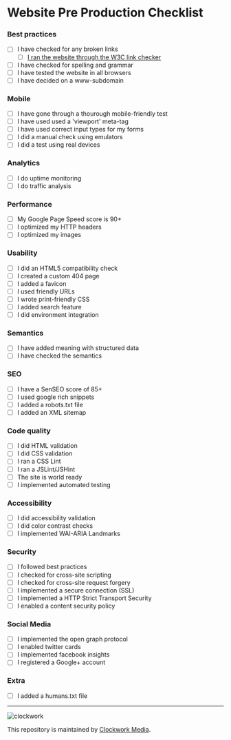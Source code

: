 # Website Pre Production Checklist

### Best practices

- [ ] I have checked for any broken links
    - [ ] [I ran the website through the W3C link checker](http://validator.w3.org/checklink)
- [ ] I have checked for spelling and grammar
- [ ] I have tested the website in all browsers
- [ ] I have decided on a www-subdomain

### Mobile

- [ ] I have gone through a thourough mobile-friendly test
- [ ] I have used used a 'viewport' meta-tag
- [ ] I have used correct input types for my forms
- [ ] I did a manual check using emulators
- [ ] I did a test using real devices

### Analytics
- [ ] I do uptime monitoring
- [ ] I do traffic analysis

### Performance
- [ ] My Google Page Speed score is 90+
- [ ] I optimized my HTTP headers
- [ ] I optimized my images

### Usability
- [ ] I did an HTML5 compatibility check
- [ ] I created a custom 404 page
- [ ] I added a favicon
- [ ] I used friendly URLs
- [ ] I wrote print-friendly CSS
- [ ] I added search feature
- [ ] I did environment integration

### Semantics
- [ ] I have added meaning with structured data
- [ ] I have checked the semantics

### SEO
- [ ] I have a SenSEO score of 85+
- [ ] I used google rich snippets
- [ ] I added a robots.txt file
- [ ] I added an XML sitemap

### Code quality
- [ ] I did HTML validation
- [ ] I did CSS validation
- [ ] I ran a CSS Lint
- [ ] I ran a JSLint/JSHint
- [ ] The site is world ready
- [ ] I implemented automated testing

### Accessibility
- [ ] I did accessibility validation
- [ ] I did color contrast checks
- [ ] I implemented WAI-ARIA Landmarks

### Security
- [ ] I followed best practices
- [ ] I checked for cross-site scripting
- [ ] I checked for cross-site request forgery
- [ ] I implemented a secure connection (SSL)
- [ ] I implemented a HTTP Strict Transport Security
- [ ] I enabled a content security policy

### Social Media
- [ ] I implemented the open graph protocol
- [ ] I enabled twitter cards
- [ ] I implemented facebook insights
- [ ] I registered a Google+ account

### Extra
- [ ] I added a humans.txt file

---

![clockwork](http://apps.clockworkmedia.co.za/github/assets/logos/logo.png)

This repository is maintained by [Clockwork Media](//www.clockworkmedia.co.za).